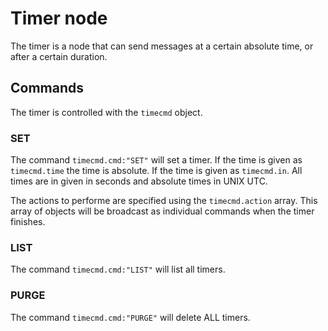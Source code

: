# Timer node
The timer is a node that can send messages at a certain absolute time, or after a certain duration.

## Commands
The timer is controlled with the `timecmd` object.
### SET
The command `timecmd.cmd:"SET"` will set a timer. If the time is given as `timecmd.time` the time is absolute.
If the time is given as `timecmd.in`. All times are in given in seconds and absolute times in UNIX UTC.

The actions to performe are specified using the `timecmd.action` array. This array of objects will be broadcast as individual commands when the timer finishes.

### LIST
The command `timecmd.cmd:"LIST"` will list all timers.

### PURGE
The command `timecmd.cmd:"PURGE"` will delete ALL timers.